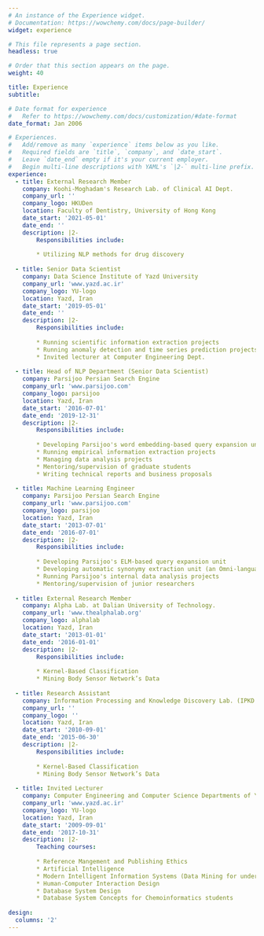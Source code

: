 ```yaml
---
# An instance of the Experience widget.
# Documentation: https://wowchemy.com/docs/page-builder/
widget: experience

# This file represents a page section.
headless: true

# Order that this section appears on the page.
weight: 40

title: Experience
subtitle:

# Date format for experience
#   Refer to https://wowchemy.com/docs/customization/#date-format
date_format: Jan 2006

# Experiences.
#   Add/remove as many `experience` items below as you like.
#   Required fields are `title`, `company`, and `date_start`.
#   Leave `date_end` empty if it's your current employer.
#   Begin multi-line descriptions with YAML's `|2-` multi-line prefix.
experience:
  - title: External Research Member
    company: Koohi-Moghadam's Research Lab. of Clinical AI Dept.
    company_url: ''
    company_logo: HKUDen
    location: Faculty of Dentistry, University of Hong Kong
    date_start: '2021-05-01'
    date_end: ''
    description: |2-
        Responsibilities include:
        
        * Utilizing NLP methods for drug discovery
 
  - title: Senior Data Scientist
    company: Data Science Institute of Yazd University
    company_url: 'www.yazd.ac.ir'
    company_logo: YU-logo
    location: Yazd, Iran
    date_start: '2019-05-01'
    date_end: ''
    description: |2-
        Responsibilities include:
        
        * Running scientific information extraction projects
        * Running anomaly detection and time series prediction projects
        * Invited lecturer at Computer Engineering Dept. 
        
  - title: Head of NLP Department (Senior Data Scientist)
    company: Parsijoo Persian Search Engine
    company_url: 'www.parsijoo.com'
    company_logo: parsijoo
    location: Yazd, Iran
    date_start: '2016-07-01'
    date_end: '2019-12-31'
    description: |2-
        Responsibilities include:
        
        * Developing Parsijoo's word embedding-based query expansion unit
        * Running empirical information extraction projects 
        * Managing data analysis projects
        * Mentoring/supervision of graduate students
        * Writing technical reports and business proposals 
      
  - title: Machine Learning Engineer
    company: Parsijoo Persian Search Engine
    company_url: 'www.parsijoo.com'
    company_logo: parsijoo
    location: Yazd, Iran
    date_start: '2013-07-01'
    date_end: '2016-07-01'
    description: |2-
        Responsibilities include:
        
        * Developing Parsijoo's ELM-based query expansion unit
        * Developing automatic synonymy extraction unit (an Omni-language synonymy extraction using web-scraped data)
        * Running Parsijoo's internal data analysis projects 
        * Mentoring/supervision of junior researchers
    
  - title: External Research Member
    company: Alpha Lab. at Dalian University of Technology. 
    company_url: 'www.thealphalab.org'
    company_logo: alphalab
    location: Yazd, Iran
    date_start: '2013-01-01'
    date_end: '2016-01-01'
    description: |2-
        Responsibilities include:
        
        * Kernel-Based Classification
        * Mining Body Sensor Network’s Data
         
  - title: Research Assistant
    company: Information Processing and Knowledge Discovery Lab. (IPKD Lab.)
    company_url: ''
    company_logo: ''
    location: Yazd, Iran
    date_start: '2010-09-01'
    date_end: '2015-06-30'
    description: |2-
        Responsibilities include:
        
        * Kernel-Based Classification
        * Mining Body Sensor Network’s Data
  
  - title: Invited Lecturer
    company: Computer Engineering and Computer Science Departments of Yazd University
    company_url: 'www.yazd.ac.ir'
    company_logo: YU-logo
    location: Yazd, Iran
    date_start: '2009-09-01'
    date_end: '2017-10-31'
    description: |2-
        Teaching courses:
        
        * Reference Mangement and Publishing Ethics
        * Artificial Intelligence 
        * Modern Intelligent Information Systems (Data Mining for undergraduates)
        * Human-Computer Interaction Design
        * Database System Design
        * Database System Concepts for Chemoinformatics students
        
design:
  columns: '2'
---
```

